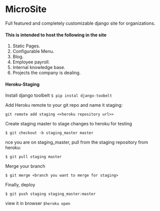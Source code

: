 MicroSite
=========

Full featured and completely customizable django site for organizations.

#### This is intended to host the following in the site
1. Static Pages.
2. Configurable Menu.
3. Blog.
4. Employee payroll.
5. Internal knowledge base.
6. Projects the company is dealing.


#### Heroku-Staging

Install django toolbelt
`$ pip instal django-toobelt`

Add Heroku remote to your git repo and name it staging:

`git remote add staging <<heroku repository url>>`

Create staging master to stage changes to heroku for testing

`$ git checkout -b staging_master master`

nce you are on staging_master, pull from the staging repository from heroku:

`$ git pull staging master`

Merge your branch

`$ git merge <branch you want to merge for staging>`

Finally, deploy

`$ git push staging staging_master:master`

view it in browser
`$heroku open`

